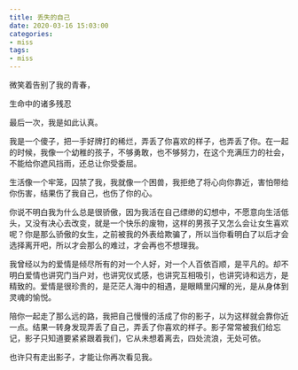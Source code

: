 ```yaml
---
title: 丢失的自己
date: 2020-03-16 15:03:00
categories:
- miss
tags:
- miss
---
```


微笑着告别了我的青春，

生命中的诸多残忍

最后一次，我是如此认真。

我是一个傻子，把一手好牌打的稀烂，弄丢了你喜欢的样子，也弄丢了你。在一起的时候，我像一个幼稚的孩子，不够勇敢，也不够努力，在这个充满压力的社会，不能给你遮风挡雨，还总让你受委屈。

生活像一个牢笼，囚禁了我，我就像一个困兽，我拒绝了将心向你靠近，害怕带给你伤害，结果伤了我自己，也伤了你的心。

你说不明白我为什么总是很骄傲，因为我活在自己缥缈的幻想中，不愿意向生活低头，又没有决心去改变，就是一个快乐的废物，这样的男孩子又怎么会让女生喜欢呢？你是那么骄傲的女生，之前被我的外表给欺骗了，所以当你看明白了以后才会选择离开吧，所以才会那么的难过，才会再也不想理我。

我曾经以为的爱情是倾尽所有的对一个人好，对一个人百依百顺，是平凡的。却不明白爱情也讲究门当户对，也讲究仪式感，也讲究互相吸引，也讲究诗和远方，是精致的。爱情是很珍贵的，是茫茫人海中的相遇，是眼睛里闪耀的光，是从身体到灵魂的愉悦。

陪你一起走了那么远的路，我把自己慢慢的活成了你的影子，以为这样就会靠你近一点。结果一转身发现弄丢了自己，弄丢了你喜欢的样子。影子常常被我们给忘记，影子只知道要紧紧跟着我们，它从未想着离去，四处流浪，无处可依。

也许只有走出影子，才能让你再次看见我。